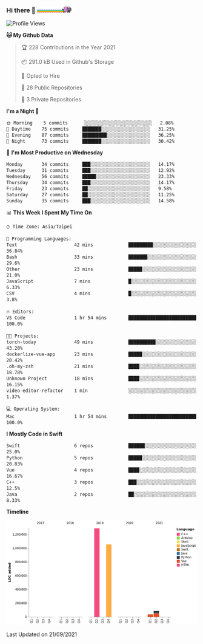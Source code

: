 ### Hi there 🐧 <img src="docs/assets/nyan-cat.gif" width=20%>

<!--START_SECTION:waka-->
![Profile Views](http://img.shields.io/badge/Profile%20Views-1-blue)

**🐱 My Github Data** 

> 🏆 228 Contributions in the Year 2021
 > 
> 📦 291.0 kB Used in Github's Storage 
 > 
> 💼 Opted to Hire
 > 
> 📜 28 Public Repositories 
 > 
> 🔑 3 Private Repositories  
 > 
**I'm a Night 🦉** 

```text
🌞 Morning    5 commits      ░░░░░░░░░░░░░░░░░░░░░░░░░   2.08% 
🌆 Daytime    75 commits     ███████░░░░░░░░░░░░░░░░░░   31.25% 
🌃 Evening    87 commits     █████████░░░░░░░░░░░░░░░░   36.25% 
🌙 Night      73 commits     ███████░░░░░░░░░░░░░░░░░░   30.42%

```
📅 **I'm Most Productive on Wednesday** 

```text
Monday       34 commits     ███░░░░░░░░░░░░░░░░░░░░░░   14.17% 
Tuesday      31 commits     ███░░░░░░░░░░░░░░░░░░░░░░   12.92% 
Wednesday    56 commits     █████░░░░░░░░░░░░░░░░░░░░   23.33% 
Thursday     34 commits     ███░░░░░░░░░░░░░░░░░░░░░░   14.17% 
Friday       23 commits     ██░░░░░░░░░░░░░░░░░░░░░░░   9.58% 
Saturday     27 commits     ██░░░░░░░░░░░░░░░░░░░░░░░   11.25% 
Sunday       35 commits     ███░░░░░░░░░░░░░░░░░░░░░░   14.58%

```


📊 **This Week I Spent My Time On** 

```text
⌚︎ Time Zone: Asia/Taipei

💬 Programming Languages: 
Text                     42 mins             █████████░░░░░░░░░░░░░░░░   36.84% 
Bash                     33 mins             ███████░░░░░░░░░░░░░░░░░░   29.6% 
Other                    23 mins             █████░░░░░░░░░░░░░░░░░░░░   21.0% 
JavaScript               7 mins              █░░░░░░░░░░░░░░░░░░░░░░░░   6.33% 
CSV                      4 mins              █░░░░░░░░░░░░░░░░░░░░░░░░   3.8%

🔥 Editors: 
VS Code                  1 hr 54 mins        █████████████████████████   100.0%

🐱‍💻 Projects: 
torch-today              49 mins             ██████████░░░░░░░░░░░░░░░   43.28% 
dockerlize-vue-app       23 mins             █████░░░░░░░░░░░░░░░░░░░░   20.42% 
.oh-my-zsh               21 mins             ████░░░░░░░░░░░░░░░░░░░░░   18.78% 
Unknown Project          18 mins             ████░░░░░░░░░░░░░░░░░░░░░   16.15% 
video-editor-refactor    1 min               ░░░░░░░░░░░░░░░░░░░░░░░░░   1.37%

💻 Operating System: 
Mac                      1 hr 54 mins        █████████████████████████   100.0%

```

**I Mostly Code in Swift** 

```text
Swift                    6 repos             ██████░░░░░░░░░░░░░░░░░░░   25.0% 
Python                   5 repos             █████░░░░░░░░░░░░░░░░░░░░   20.83% 
Vue                      4 repos             ████░░░░░░░░░░░░░░░░░░░░░   16.67% 
C++                      3 repos             ███░░░░░░░░░░░░░░░░░░░░░░   12.5% 
Java                     2 repos             ██░░░░░░░░░░░░░░░░░░░░░░░   8.33%

```


**Timeline**

![Chart not found](https://raw.githubusercontent.com/FalconLee1011/FalconLee1011/master/charts/bar_graph.png) 


 Last Updated on 21/09/2021
<!--END_SECTION:waka-->

<!--
**FalconLee1011/FalconLee1011** is a ✨ _special_ ✨ repository because its `README.md` (this file) appears on your GitHub profile.

Here are some ideas to get you started:

- 🔭 I’m currently working on ...
- 🌱 I’m currently learning ...
- 👯 I’m looking to collaborate on ...
- 🤔 I’m looking for help with ...
- 💬 Ask me about ...
- 📫 How to reach me: ...
- 😄 Pronouns: ...
- ⚡ Fun fact: ...
-->

